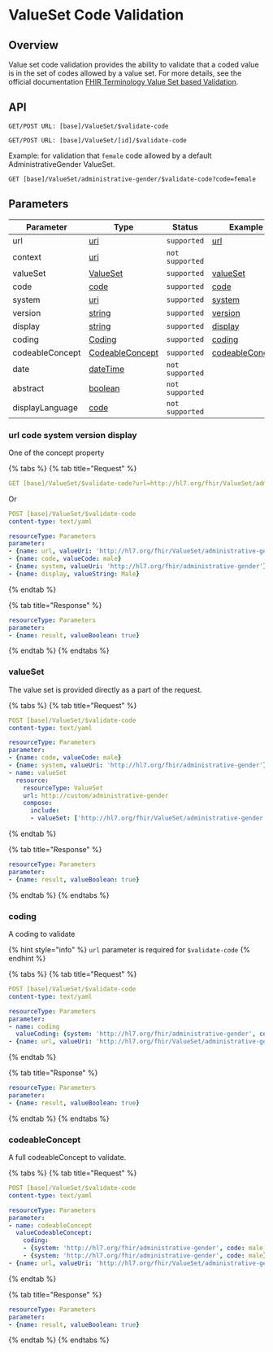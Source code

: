 # ValueSet Code Validation

## Overview

Value set code validation provides the ability to validate that a coded value is in the set of codes allowed by a value set. For more details, see the official documentation [FHIR Terminology Value Set based Validation](https://www.hl7.org/fhir/valueset-operations.html#validate-code).

## API

```
GET/POST URL: [base]/ValueSet/$validate-code
```

```
GET/POST URL: [base]/ValueSet/[id]/$validate-code
```

Example: for validation that `female` code allowed by a default AdministrativeGender ValueSet.

```
GET [base]/ValueSet/administrative-gender/$validate-code?code=female
```

## Parameters

| Parameter       | Type                                                                       | Status          | Example                                                                |
| --------------- | -------------------------------------------------------------------------- | --------------- | ---------------------------------------------------------------------- |
| url             | [uri](https://www.hl7.org/fhir/datatypes.html#uri)                         | `supported`     | [url](valueset-code-validation.md#url-code-system-version-display)     |
| context         | [uri](https://www.hl7.org/fhir/datatypes.html#uri)                         | `not supported` |                                                                        |
| valueSet        | [ValueSet](https://www.hl7.org/fhir/valueset.html)                         | `supported`     | [valueSet](valueset-code-validation.md#valueset)                       |
| code            | [code](https://www.hl7.org/fhir/datatypes.html#code)                       | `supported`     | [code](valueset-code-validation.md#url-code-system-version-display)    |
| system          | [uri](https://www.hl7.org/fhir/datatypes.html#uri)                         | `supported`     | [system](valueset-code-validation.md#url-code-system-version-display)  |
| version         | [string](https://www.hl7.org/fhir/datatypes.html#string)                   | `supported`     | [version](valueset-code-validation.md#url-code-system-version-display) |
| display         | [string](https://www.hl7.org/fhir/datatypes.html#string)                   | `supported`     | [display](valueset-code-validation.md#url-code-system-version-display) |
| coding          | [Coding](https://www.hl7.org/fhir/datatypes.html#Coding)                   | `supported`     | [coding](valueset-code-validation.md#coding)                           |
| codeableConcept | [CodeableConcept](https://www.hl7.org/fhir/datatypes.html#CodeableConcept) | `supported`     | [codeableConcept](valueset-code-validation.md#codeableconcept)         |
| date            | [dateTime](https://www.hl7.org/fhir/datatypes.html#dateTime)               | `not supported` |                                                                        |
| abstract        | [boolean](https://www.hl7.org/fhir/datatypes.html#boolean)                 | `not supported` |                                                                        |
| displayLanguage | [code](https://www.hl7.org/fhir/datatypes.html#code)                       | `not supported` |                                                                        |

### url code system version display

One of the concept property

{% tabs %}
{% tab title="Request" %}
```yaml
GET [base]/ValueSet/$validate-code?url=http://hl7.org/fhir/ValueSet/administrative-gender&code=male&display=Male
```

Or

```yaml
POST [base]/ValueSet/$validate-code
content-type: text/yaml

resourceType: Parameters
parameter:
- {name: url, valueUri: 'http://hl7.org/fhir/ValueSet/administrative-gender'}
- {name: code, valueCode: male}
- {name: system, valueUri: 'http://hl7.org/fhir/administrative-gender'}
- {name: display, valueString: Male}
```
{% endtab %}

{% tab title="Response" %}
```yaml
resourceType: Parameters
parameter:
- {name: result, valueBoolean: true}
```
{% endtab %}
{% endtabs %}

### valueSet

The value set is provided directly as a part of the request.

{% tabs %}
{% tab title="Request" %}
```yaml
POST [base]/ValueSet/$validate-code
content-type: text/yaml

resourceType: Parameters
parameter:
- {name: code, valueCode: male}
- {name: system, valueUri: 'http://hl7.org/fhir/administrative-gender'}
- name: valueSet
  resource:
    resourceType: ValueSet
    url: http://custom/administrative-gender
    compose:
      include:
      - valueSet: ['http://hl7.org/fhir/ValueSet/administrative-gender']
```
{% endtab %}

{% tab title="Response" %}
```yaml
resourceType: Parameters
parameter:
- {name: result, valueBoolean: true}
```
{% endtab %}
{% endtabs %}

### coding

A coding to validate

{% hint style="info" %}
`url` parameter is required for `$validate-code`
{% endhint %}

{% tabs %}
{% tab title="Request" %}
```yaml
POST [base]/ValueSet/$validate-code
content-type: text/yaml

resourceType: Parameters
parameter:
- name: coding
  valueCoding: {system: 'http://hl7.org/fhir/administrative-gender', code: male}
- {name: url, valueUri: 'http://hl7.org/fhir/ValueSet/administrative-gender'}
```
{% endtab %}

{% tab title="Rsponse" %}
```yaml
resourceType: Parameters
parameter:
- {name: result, valueBoolean: true}
```
{% endtab %}
{% endtabs %}

### codeableConcept

A full codeableConcept to validate.

{% tabs %}
{% tab title="Request" %}
```yaml
POST [base]/ValueSet/$validate-code
content-type: text/yaml

resourceType: Parameters
parameter:
- name: codeableConcept
  valueCodeableConcept:
    coding:
    - {system: 'http://hl7.org/fhir/administrative-gender', code: male_wrong}
    - {system: 'http://hl7.org/fhir/administrative-gender', code: male}
- {name: url, valueUri: 'http://hl7.org/fhir/ValueSet/administrative-gender'}
```
{% endtab %}

{% tab title="Response" %}
```yaml
resourceType: Parameters
parameter:
- {name: result, valueBoolean: true}
```
{% endtab %}
{% endtabs %}
